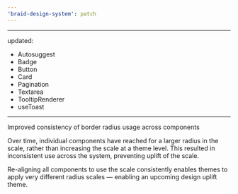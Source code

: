 ```yaml
---
'braid-design-system': patch
---
```


---
updated:
  - Autosuggest
  - Badge
  - Button
  - Card
  - Pagination
  - Textarea
  - TooltipRenderer
  - useToast
---

Improved consistency of border radius usage across components

Over time, individual components have reached for a larger radius in the scale, rather than increasing the scale at a theme level. This resulted in inconsistent use across the system, preventing uplift of the scale.

Re-aligning all components to use the scale consistently enables themes to apply very different radius scales — enabling an upcoming design uplift theme.
